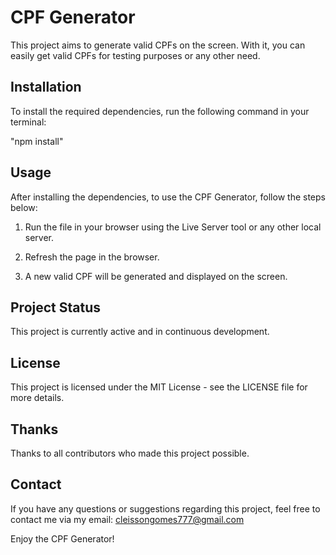 # **CPF Generator**

This project aims to generate valid CPFs on the screen. With it, you can easily get valid CPFs for testing purposes or any other need.

## **Installation**
To install the required dependencies, run the following command in your terminal:

"npm install"

## **Usage**
After installing the dependencies, to use the CPF Generator, follow the steps below:

1. Run the file in your browser using the Live Server tool or any other local server.

2. Refresh the page in the browser.

3. A new valid CPF will be generated and displayed on the screen.

## **Project Status**
This project is currently active and in continuous development.

## **License**
This project is licensed under the MIT License - see the LICENSE file for more details.

## **Thanks**
Thanks to all contributors who made this project possible.

## **Contact**
If you have any questions or suggestions regarding this project, feel free to contact me via my email: cleissongomes777@gmail.com

Enjoy the CPF Generator!
